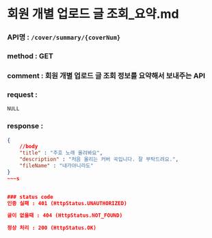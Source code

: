 # 회원 개별 업로드 글 조회_요약.md
### API명 : `/cover/summary/{coverNum}`

### method : GET

### comment : 회원 개별 업로드 글 조회 정보를 요약해서 보내주는 API

### request :
    NULL

### response :
~~~json
{
    //body
    "title" : "주호 노래 올려봐요",
    "description" : "처음 올리는 커버 곡입니다. 잘 부탁드려요.",
    "fileName" : "내가아니라도"
}
~~~s


### status code
인증 실패 : 401 (HttpStatus.UNAUTHORIZED)

글이 없을때 : 404 (HttpStatus.NOT_FOUND)

정상 처리 : 200 (HttpStatus.OK)